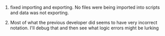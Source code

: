1. fixed importing and exporting. No files were being imported into scripts and data was not exporting.

2. Most of what the previous developer did seems to have very incorrect notation. I'll debug that and
   then see what logic errors might be lurking
